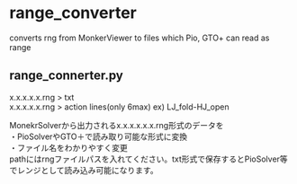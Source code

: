 # range_converter
converts rng from MonkerViewer to files which Pio, GTO+ can read as range   
## range_connerter.py
x.x.x.x.x.rng > txt   
x.x.x.x.x.rng > action lines(only 6max) ex) LJ_fold-HJ_open  
  
MonekrSolverから出力されるx.x.x.x.x.x.rng形式のデータを   
・PioSolverやGTO＋で読み取り可能な形式に変換    
・ファイル名をわかりやすく変更   
pathにはrngファイルパスを入れてください。txt形式で保存するとPioSolver等でレンジとして読み込み可能になります。
